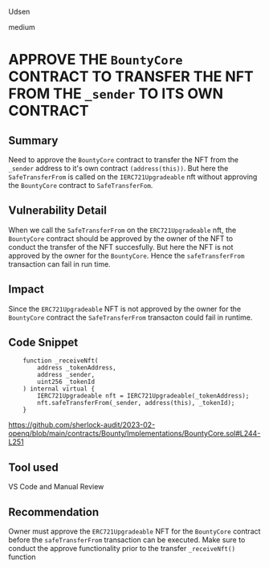 Udsen

medium

# APPROVE THE `BountyCore` CONTRACT TO TRANSFER THE NFT FROM THE `_sender` TO ITS OWN CONTRACT

## Summary

Need to approve the `BountyCore` contract to transfer the NFT from the `_sender` address to it's own contract `(address(this))`. But here the `SafeTransferFrom` is called on the `IERC721Upgradeable` nft without approving the `BountyCore` contract to `SafeTransferFom`.

## Vulnerability Detail

When we call the `SafeTransferFrom` on the `ERC721Upgradeable` nft, the `BountyCore` contract should be approved by the owner of the NFT to conduct the transfer of the NFT succesfully. But here the NFT is not approved by the owner for the `BountyCore`. Hence the `safeTransferFrom` transaction can fail in run time.

## Impact

Since the `ERC721Upgradeable` NFT is not approved by the owner for the `BountyCore` contract the `SafeTransferFrom` transacton could fail in runtime.

## Code Snippet

```solidity
    function _receiveNft(
        address _tokenAddress,
        address _sender,
        uint256 _tokenId
    ) internal virtual {
        IERC721Upgradeable nft = IERC721Upgradeable(_tokenAddress); 
        nft.safeTransferFrom(_sender, address(this), _tokenId);
    }
```

https://github.com/sherlock-audit/2023-02-openq/blob/main/contracts/Bounty/Implementations/BountyCore.sol#L244-L251

## Tool used

VS Code and Manual Review

## Recommendation

Owner must approve the `ERC721Upgradeable` NFT  for the `BountyCore` contract before the `safeTransferFrom` transaction can be executed. Make sure to conduct the approve functionality prior to the transfer `_receiveNft()` function